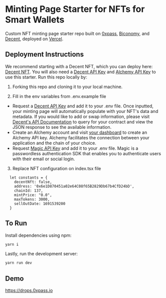 # Minting Page Starter for NFTs for Smart Wallets

Custom NFT minting page starter repo built on [0xpass](https://0xpass.io/), [Biconomy](https://www.biconomy.io/), and [Decent](http://decent.xyz/), deployed on [Vercel](https://vercel.com/).


## Deployment Instructions

We recommend starting with a Decent NFT, which you can deploy here: [Decent NFT](https://hq.decent.xyz/).  You will also need a [Decent API Key](https://docs.google.com/forms/d/e/1FAIpQLSdPBORZGU-JsMxwlhan9aUl01QCTgu2KJMEEPjhHC_9v1PQqA/viewform) and [Alchemy API Key](https://www.alchemy.com/) to use this starter. Run this repo locally by:

1. Forking this repo and cloning it to your local machine.

2. Fill in the env variables from .env.example file
 
- Request a [Decent API Key](https://docs.google.com/forms/d/e/1FAIpQLSdPBORZGU-JsMxwlhan9aUl01QCTgu2KJMEEPjhHC_9v1PQqA/viewform) and add it to your .env file.  Once inputted, your minting page will automatically populate with your NFT's data and metadata.  If you would like to add or swap information, please visit [Decent's API Documentation](https://docs.decent.xyz/reference/get_contracts-chainid-address) to query for your contract and view the JSON response to see the available information.
- Create an Alchemy account and visit [your dashboard](https://dashboard.alchemy.com/) to create an Alchemy API key. Alchemy facilitates the connection between your application and the chain of your choice.
- Request [Magic API Key](https://dashboard.magic.link/signup) and add it to your .env file. Magic is a passwordless authentication SDK that enables you to authenticate users with their email or social login.

3. Replace NFT configuration on index.tsx file

```angular2html
  let constants = {
    decentNft: false,
    address: '0x6e1D870451a02e64C08f65B2829Db67b4CfD24bD',
    chainId: 137,
    mintPrice: "0.0",
    maxTokens: 3000,
    sellOutDate: 1691539200
  }
```

## To Run

Install dependencies using npm:

```bash
yarn i
```

Lastly, run the development server:

```bash
yarn run dev
```

## Demo

https://drops.0xpass.io
